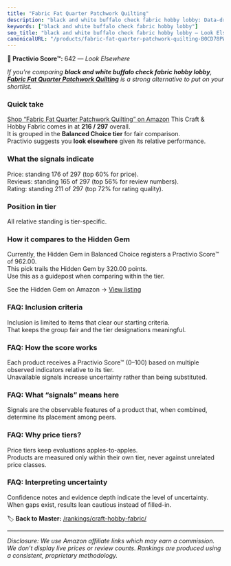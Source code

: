 ```yaml
---
title: "Fabric Fat Quarter Patchwork Quilting"
description: "black and white buffalo check fabric hobby lobby: Data-driven ranking using the Practivio Score™. Positioned by quality, value, demand, findability, momentum."
keywords: ["black and white buffalo check fabric hobby lobby"]
seo_title: "black and white buffalo check fabric hobby lobby — Look Elsewhere (2025)"
canonicalURL: "/products/fabric-fat-quarter-patchwork-quilting-B0CD78PWMM/"
---
```


**🚫 Practivio Score™:** 642 — _Look Elsewhere_


*If you're comparing **black and white buffalo check fabric hobby lobby**, **[Fabric Fat Quarter Patchwork Quilting](https://www.amazon.com/dp/B0CD78PWMM?tag=practivio-20)** is a strong alternative to put on your shortlist.*
### Quick take
[Shop “Fabric Fat Quarter Patchwork Quilting” on Amazon](https://www.amazon.com/dp/B0CD78PWMM?tag=practivio-20)
This Craft & Hobby Fabric comes in at **216 / 297** overall.  
It is grouped in the **Balanced Choice tier** for fair comparison.  
Practivio suggests you **look elsewhere** given its relative performance.

### What the signals indicate
Price: standing 176 of 297 (top 60% for price).  
Reviews: standing 165 of 297 (top 56% for review numbers).  
Rating: standing 211 of 297 (top 72% for rating quality).  

### Position in tier
All relative standing is tier-specific.

### How it compares to the Hidden Gem
Currently, the Hidden Gem in Balanced Choice registers a Practivio Score™ of 962.00.  
This pick trails the Hidden Gem by 320.00 points.  
Use this as a guidepost when comparing within the tier.  

See the Hidden Gem on Amazon → [View listing](https://www.amazon.com/dp/B07DRKZNP7?tag=practivio-20)

### FAQ: Inclusion criteria
Inclusion is limited to items that clear our starting criteria.  
That keeps the group fair and the tier designations meaningful.

### FAQ: How the score works
Each product receives a Practivio Score™ (0–100) based on multiple observed indicators relative to its tier.  
Unavailable signals increase uncertainty rather than being substituted.

### FAQ: What “signals” means here
Signals are the observable features of a product that, when combined, determine its placement among peers.

### FAQ: Why price tiers?
Price tiers keep evaluations apples-to-apples.  
Products are measured only within their own tier, never against unrelated price classes.

### FAQ: Interpreting uncertainty
Confidence notes and evidence depth indicate the level of uncertainty.  
When gaps exist, results lean cautious instead of filled-in.


🏷️ **Back to Master:** [/rankings/craft-hobby-fabric/](/rankings/craft-hobby-fabric/)

---
_Disclosure: We use Amazon affiliate links which may earn a commission. We don’t display live prices or review counts. Rankings are produced using a consistent, proprietary methodology._
